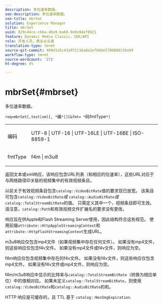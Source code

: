 ```yaml
---
description: 多位速率数据。
seo-description: 多位速率数据。
seo-title: mbrSet
solution: Experience Manager
title: mbrSet
uuid: 829c44ce-c66a-49a9-ba69-9e8e94ef8921
feature: Dynamic Media Classic，SDK/API
role: 开发人员，商业从业者
translation-type: tm+mt
source-git-commit: 469d1a5c43a972116a8a2efb0de5708800130a99
workflow-type: tm+mt
source-wordcount: '271'
ht-degree: 4%

---
```



# mbrSet{#mbrset}

多位速率数据。

`req=mbrSet[,text|xml[, *`编`*]][&fmt= *`码fmtType`*]`

<table id="simpletable_D2B8704E09B34337870A257CD7CB5C56"> 
 <tr class="strow"> 
  <td class="stentry"> <p><span class="codeph"><span class="varname"> 编码</span></span> </p> </td> 
  <td class="stentry"> <p><span class="codeph"> UTF-8 | UTF-16 | UTF-16LE | UTF-16BE | ISO-8859-1</span> </p></td> 
 </tr> 
 <tr class="strow"> 
  <td class="stentry"> <p><span class="codeph"><span class="varname"> fmtType</span></span> </p></td> 
  <td class="stentry"> <p><span class="codeph"> f4m | m3u8</span> </p></td> 
 </tr> 
</table>

返回文本或xml响应，该响应包含URL列表（和相应的位速率），这些URL对应于与网络路径ID关联的视频集中的有效视频条目。

以前关于有效视频条目包含`catalog::VideoBitRate`值的要求现已放宽。 该条目可包含&#x200B;`catalog::VideoBitRate`*或* `catalog::AudioBitRate`*或* `catalog::TotalStreamBitRate`的值。 只需定义其中一个，视频条目即可生效。 请注意，`catalog::Path`和有效视频文件扩展名的要求没有更改。

响应旨在供Apple和Flash Streaming Server使用，因此结构符合这些规范。 使用前缀`attribute::HttpAppleStreamingContext`和`attribute::HttpFlashStreamingContext`生成URL。

m3u8响应仅包含mp4文件（如果视频集中存在任何文件）。 如果没有mp4文件，则这些响应仅包含f4v文件。 如果没有mp4文件或f4v文件，则响应为空。

f4m响应仅包含视频集中存在的f4v文件。 如果没有f4v文件，则这些响应仅包含mp4文件。 如果没有f4v文件或mp4文件，则响应为空。

f4m/m3u8响应中显示的比特率与`catalog::TotalStreamBitRate`（转换为相应单位）中的值相对应。 如果未定义`catalog::TotalStreamBitRate`，则使用`catalog::VideoBitRate`和`catalog::AudioBitRate`的和。

HTTP 响应是可缓存的，且 TTL 基于 `catalog::NonImgExpiration`.
